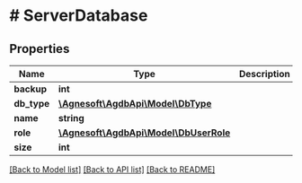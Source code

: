 # # ServerDatabase

## Properties

Name | Type | Description | Notes
------------ | ------------- | ------------- | -------------
**backup** | **int** |  |
**db_type** | [**\Agnesoft\\AgdbApi\Model\DbType**](DbType.md) |  |
**name** | **string** |  |
**role** | [**\Agnesoft\\AgdbApi\Model\DbUserRole**](DbUserRole.md) |  |
**size** | **int** |  |

[[Back to Model list]](../../README.md#models) [[Back to API list]](../../README.md#endpoints) [[Back to README]](../../README.md)
